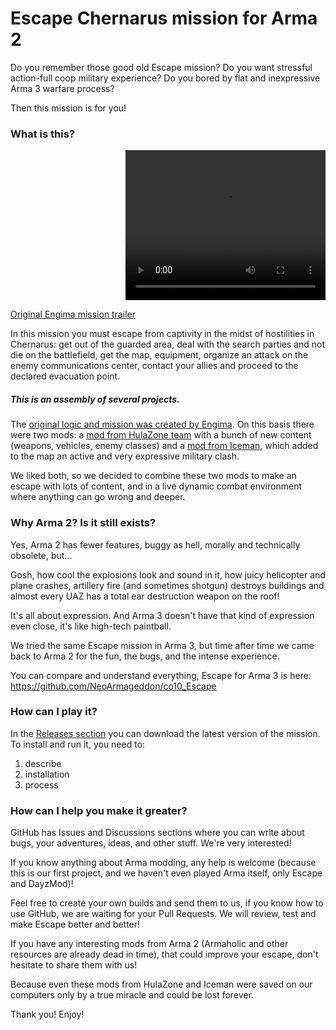 # Escape Chernarus mission for Arma 2

Do you remember those good old Escape mission? Do you want stressful action-full coop military experience? Do you bored by flat and inexpressive Arma 3 warfare process?

Then this mission is for you!

### What is this?

<p align="right">  
<video width="320" height="240" controls src="https://user-images.githubusercontent.com/11541555/125618952-3a7e86ad-aac2-4581-9b3b-b64c9d4fb4c9.mp4" type="video/mp4"></video>
</p>

[Original Engima mission trailer](https://www.youtube.com/watch?v=2KHmEMLIYqg)

In this mission you must escape from captivity in the midst of hostilities in Chernarus: get out of the guarded area, deal with the search parties and not die on the battlefield, get the map, equipment, organize an attack on the enemy communications center, contact your allies and proceed to the declared evacuation point.

##### This is an assembly of several projects. 

The [original logic and mission was created by Engima](https://web.archive.org/web/20210302085542/https://www.armaholic.com/page.php?id=16162). On this basis there were two mods: a [mod from HulaZone team](https://web.archive.org/web/20210123151358/https://www.armaholic.com/page.php?id=20862) with a bunch of new content (weapons, vehicles, enemy classes) and a [mod from Iceman](https://web.archive.org/web/20210225022305/https://www.armaholic.com/page.php?id=21728), which added to the map an active and very expressive military clash. 

We liked both, so we decided to combine these two mods to make an escape with lots of content, and in a live dynamic combat environment where anything can go wrong and deeper.

### Why Arma 2? Is it still exists?

Yes, Arma 2 has fewer features, buggy as hell, morally and technically obsolete, but...

Gosh, how cool the explosions look and sound in it, how juicy helicopter and plane crashes, artillery fire (and sometimes shotgun) destroys buildings and almost every UAZ has a total ear destruction weapon on the roof! 

It's all about expression. And Arma 3 doesn't have that kind of expression even close, it's like high-tech paintball.

We tried the same Escape mission in Arma 3, but time after time we came back to Arma 2 for the fun, the bugs, and the intense experience.

You can compare and understand everything, Escape for Arma 3 is here: </br>
https://github.com/NeoArmageddon/co10_Escape

### How can I play it?

In the [Releases section](https://github.com/ViRGiL175/arma-2-co12-escape-chernarus/releases) you can download the latest version of the mission. To install and run it, you need to:

1. describe
2. installation
3. process

### How can I help you make it greater?

GitHub has Issues and Discussions sections where you can write about bugs, your adventures, ideas, and other stuff. We're very interested!

If you know anything about Arma modding, any help is welcome (because this is our first project, and we haven't even played Arma itself, only Escape and DayzMod)! 

Feel free to create your own builds and send them to us, if you know how to use GitHub, we are waiting for your Pull Requests. We will review, test and make Escape better and better!

If you have any interesting mods from Arma 2 (Armaholic and other resources are already dead in time), that could improve your escape, don't hesitate to share them with us! 

Because even these mods from HulaZone and Iceman were saved on our computers only by a true miracle and could be lost forever.

Thank you! Enjoy!
